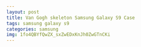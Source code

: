 ```yaml
---
layout: post
title: Van Gogh skeleton Samsung Galaxy S9 Case
tags: samsung galaxy s9
categories: samsung
img: 1fo4QBYfQwZX_sxZwEDxKnJh0ZwGTnCKi
---
```

